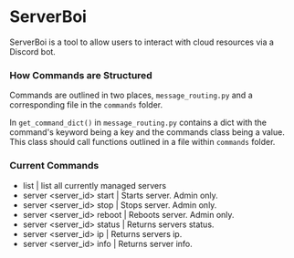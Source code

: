 # ServerBoi

ServerBoi is a tool to allow users to interact with cloud resources via a Discord bot.

### How Commands are Structured

Commands are outlined in two places, `message_routing.py` and a corresponding file in the `commands` folder.

In `get_command_dict()` in `message_routing.py` contains a dict with the command's keyword being a key and the commands class being a value. This class should call functions outlined in a file within `commands` folder.

### Current Commands

* list | list all currently managed servers
* server <server_id> start | Starts server. Admin only.
* server <server_id> stop | Stops server. Admin only.
* server <server_id> reboot | Reboots server. Admin only.
* server <server_id> status | Returns servers status.
* server <server_id> ip | Returns servers ip.
* server <server_id> info | Returns server info.
